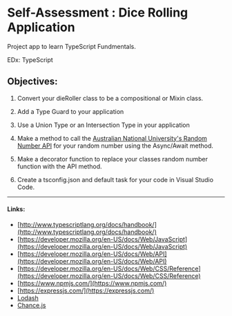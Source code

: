 
# Self-Assessment : Dice Rolling Application

Project app to learn TypeScript Fundmentals.

EDx: TypeScript

## Objectives:

1. Convert your dieRoller class to be a compositional or Mixin class.

2. Add a Type Guard to your application

3. Use a Union Type or an Intersection Type in your application

4. Make a method to call the [Australian National University's Random Number API](http://qrng.anu.edu.au/API/api-demo.php) for your random number using the Async/Await method.

5. Make a decorator function to replace your classes random number function with the API method.

6. Create a tsconfig.json and default task for your code in Visual Studio Code.

---

#### Links:

* [http://www.typescriptlang.org/docs/handbook/](http://www.typescriptlang.org/docs/handbook/)
* [https://developer.mozilla.org/en-US/docs/Web/JavaScript](https://developer.mozilla.org/en-US/docs/Web/JavaScript)
* [https://developer.mozilla.org/en-US/docs/Web/API](https://developer.mozilla.org/en-US/docs/Web/API)
* [https://developer.mozilla.org/en-US/docs/Web/CSS/Reference](https://developer.mozilla.org/en-US/docs/Web/CSS/Reference)
* [https://www.npmjs.com/](https://www.npmjs.com/)
* [https://expressjs.com/](https://expressjs.com/)
* [Lodash](https://lodash.com/)
* [Chance.js](http://chancejs.com/)